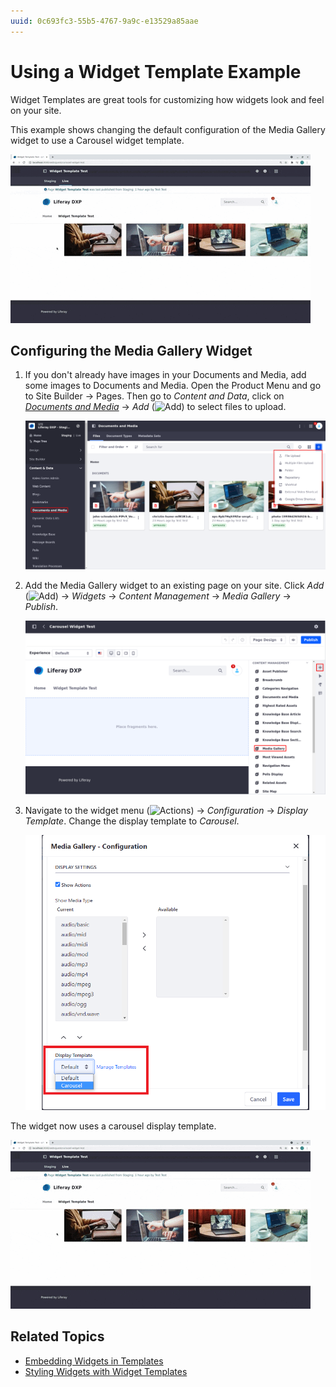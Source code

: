 ```yaml
---
uuid: 0c693fc3-55b5-4767-9a9c-e13529a85aae
---
```

# Using a Widget Template Example

Widget Templates are great tools for customizing how widgets look and feel on your site.

This example shows changing the default configuration of the Media Gallery widget to use a Carousel widget template.

![Add images to the Media Gallery widget to customize your Liferay experience.](./using-a-widget-template-example/images/04.gif)

## Configuring the Media Gallery Widget

1. If you don't already have images in your Documents and Media, add some images to Documents and Media. Open the Product Menu and go to Site Builder &rarr; Pages. Then go to *Content and Data*, click on [*Documents and Media*](../../../../../content-authoring-and-management/documents-and-media/uploading-and-managing/uploading-files.md) &rarr; *Add* (![Add](../../../../../images/icon-add.png)) to select files to upload.

    ![Select the files to display in documents and media.](./using-a-widget-template-example/images/01.png)

1. Add the Media Gallery widget to an existing page on your site. Click *Add* (![Add](../../../../../images/icon-plus.png)) &rarr; *Widgets* &rarr; *Content Management* &rarr; *Media Gallery* &rarr; *Publish*.

    ![Go to Content and Management in the Widgets section to add the Media Gallery.](./using-a-widget-template-example/images/02.png)

1. Navigate to the widget menu (![Actions](../../../../../images/icon-actions.png)) &rarr; *Configuration* &rarr; *Display Template*. Change the display template to *Carousel*.

    ![The Media Gallery configuration screen.](./using-a-widget-template-example/images/03.png)

  The widget now uses a carousel display template.

![The Media Gallery configuration screen shows changing templates.](./using-a-widget-template-example/images/04.gif)

## Related Topics

- [Embedding Widgets in Templates](../../../../../content-authoring-and-management/web-content/web-content-templates/embedding-widgets-in-templates.md)
- [Styling Widgets with Widget Templates](../../../../../site-building/displaying-content/additional-content-display-options/styling-widgets-with-widget-templates.md)
